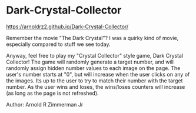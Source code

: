 # Dark-Crystal-Collector

https://arnoldrz2.github.io/Dark-Crystal-Collector/

Remember the movie "The Dark Crystal"? I was a quirky kind of movie, especially compared to stuff we see today.

Anyway, feel free to play my "Crystal Collector" style game, Dark Crystal Collector! The game will randomly generate a target number, and will randomly assign hidden number values to each image on the page. The user's number starts at "0", but will increase when the user clicks on any of the images. Its up to the user to try to match their number with the target number. As the user wins and loses, the wins/loses counters will increase (as long as the page is not refreshed).

Author:
Arnold R Zimmerman Jr
